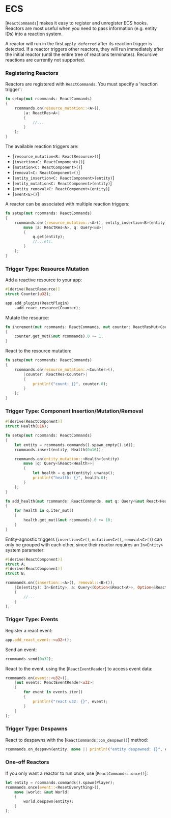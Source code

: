# ECS

[`ReactCommands`] makes it easy to register and unregister ECS hooks. Reactors are most useful when you need to pass information (e.g. entity IDs) into a reaction system.

A reactor will run in the first `apply_deferred` after its reaction trigger is detected. If a reactor triggers other reactors, they will run immediately after the initial reactor (until the entire tree of reactions terminates). Recursive reactions are currently not supported.

### Registering Reactors

Reactors are registered with `ReactCommands`. You must specify a 'reaction trigger':
```rust
fn setup(mut rcommands: ReactCommands)
{
    rcommands.on(resource_mutation::<A>(),
        |a: ReactRes<A>|
        {
            //...
        }
    );
}
```

The available reaction triggers are:
- [`resource_mutation<R: ReactResource>()`]
- [`insertion<C: ReactComponent>()`]
- [`mutation<C: ReactComponent>()`]
- [`removal<C: ReactComponent>()`]
- [`entity_insertion<C: ReactComponent>(entity)`]
- [`entity_mutation<C: ReactComponent>(entity)`]
- [`entity_removal<C: ReactComponent>(entity)`]
- [`event<E>()`]

A reactor can be associated with multiple reaction triggers:
```rust
fn setup(mut rcommands: ReactCommands)
{
    rcommands.on((resource_mutation::<A>(), entity_insertion<B>(entity)),
        move |a: ReactRes<A>, q: Query<&B>|
        {
            q.get(entity);
            //...etc.
        }
    );
}
```

### Trigger Type: Resource Mutation

Add a reactive resource to your app:
```rust
#[derive(ReactResource)]
struct Counter(u32);

app.add_plugins(ReactPlugin)
    .add_react_resource(Counter);
```

Mutate the resource:
```rust
fn increment(mut rcommands: ReactCommands, mut counter: ReactResMut<Counter>)
{
    counter.get_mut(&mut rcommands).0 += 1;
}
```

React to the resource mutation:
```rust
fn setup(mut rcommands: ReactCommands)
{
    rcommands.on(resource_mutation::<Counter>(),
        |counter: ReactRes<Counter>|
        {
            println!("count: {}", counter.0);
        }
    );
}
```

### Trigger Type: Component Insertion/Mutation/Removal

```rust
#[derive(ReactComponent)]
struct Health(u16);

fn setup(mut rcommands: ReactCommands)
{
    let entity = rcommands.commands().spawn_empty().id();
    rcommands.insert(entity, Health(0u16));

    rcommands.on(entity_mutation::<Health>(entity)
        move |q: Query<&React<Health>>|
        {
            let health = q.get(entity).unwrap();
            println!("health: {}", health.0);
        }
    );
}

fn add_health(mut rcommands: ReactCommands, mut q: Query<&mut React<Health>>)
{
    for health in q.iter_mut()
    {
        health.get_mut(&mut rcommands).0 += 10;
    }
}
```

Entity-agnostic triggers (`insertion<C>()`, `mutation<C>()`, `removal<C>()`) can only be grouped with each other, since their reactor requires an `In<Entity>` system parameter:
```rust
#[derive(ReactComponent)]
struct A;
#[derive(ReactComponent)]
struct B;

rcommands.on((insertion::<A>(), removal::<B>()),
    |In(entity): In<Entity>, a: Query<(Option<&React<A>>, Option<&React<B>>)>|
    {
        //...
    }
);
```

### Trigger Type: Events

Register a react event:
```rust
app.add_react_event::<u32>();
```

Send an event:
```rust
rcommands.send(0u32);
```

React to the event, using the [`ReactEventReader`] to access event data:
```rust
rcommands.on(event::<u32>(),
    |mut events: ReactEventReader<u32>|
    {
        for event in events.iter()
        {
            println!("react u32: {}", event);
        }
    }
);
```

### Trigger Type: Despawns

React to despawns with the [`ReactCommands::on_despawn()`] method:
```rust
rcommands.on_despawn(entity, move || println!("entity despawned: {}", entity));
```

### One-off Reactors

If you only want a reactor to run once, use [`ReactCommands::once()`]:
```rust
let entity = rcommands.commands().spawn(Player);
rcommands.once(event::<ResetEverything>(),
    move |world: &mut World|
    {
        world.despawn(entity);
    }
);
```
